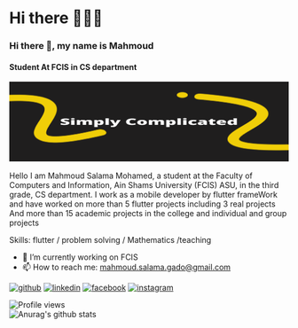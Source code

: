 # Hi there 👋🔥😍

### Hi there 👋, my name is Mahmoud
#### Student At FCIS in CS department
![Student At FCIS in CS department](https://github.com/MahmouddSalama/MahmouddSalama/blob/main/Simply%20complicated.png)

Hello I am Mahmoud Salama Mohamed, a student at the Faculty of Computers and Information, Ain Shams University (FCIS) ASU, in the third grade, CS department. I work as a mobile developer by flutter frameWork and have worked on more than 5 flutter projects including 3 real projects And more than 15 academic projects in the college and individual and group projects

Skills: flutter / problem solving / Mathematics /teaching 

- 🔭 I’m currently working on FCIS 
- 📫 How to reach me: mahmoud.salama.gado@gmail.com 


[<img src='https://cdn.jsdelivr.net/npm/simple-icons@3.0.1/icons/github.svg' alt='github' height='40'>](https://github.com/MahmouddSalama)  [<img src='https://cdn.jsdelivr.net/npm/simple-icons@3.0.1/icons/linkedin.svg' alt='linkedin' height='40'>](https://www.linkedin.com/in/mahmoud-salama-aa9627218//)  [<img src='https://cdn.jsdelivr.net/npm/simple-icons@3.0.1/icons/facebook.svg' alt='facebook' height='40'>](https://www.facebook.com//profile.php?id=100027022984052)  [<img src='https://cdn.jsdelivr.net/npm/simple-icons@3.0.1/icons/instagram.svg' alt='instagram' height='40'>](https://www.instagram.com/mahmoud_salama_128//)  

![Profile views](https://gpvc.arturio.dev/MahmouddSalama)  
![Anurag's github stats](https://github-readme-stats.vercel.app/api?username=MahmouddSalama&show_icons=true&theme=dark)

